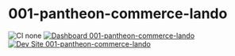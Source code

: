 # 001-pantheon-commerce-lando

![CI none](https://img.shields.io/badge/ci-none-orange.svg)
[![Dashboard 001-pantheon-commerce-lando](https://img.shields.io/badge/dashboard-001_pantheon_commerce_lando-yellow.svg)](https://dashboard.pantheon.io/sites/19a60323-4afe-457a-be64-3af8bbc0ea0c#dev/code)
[![Dev Site 001-pantheon-commerce-lando](https://img.shields.io/badge/site-001_pantheon_commerce_lando-blue.svg)](http://dev-001-pantheon-commerce-lando.pantheonsite.io/)